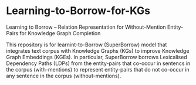 # Learning-to-Borrow-for-KGs
Learning to Borrow – Relation Representation for Without-Mention Entity-Pairs for Knowledge Graph Completion

This repository is for learnint-to-Borrow (SuperBorrow) model that integrates text corpus with Knowledge Graphs (KGs) to improve Knowledge Graph Embeddings (KGEs). In particular, SuperBorrow borrows Lexicalised Dependency Paths (LDPs) from the entity-pairs that co-occur in sentencs in the corpus (with-mentions) to represent entity-pairs that do not co-occur in any sentence in the corpus (without-mentions). 
